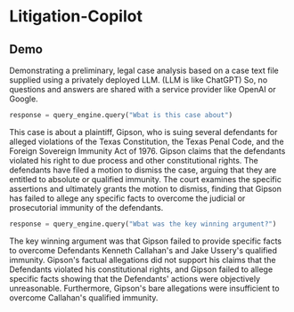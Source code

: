 # Litigation-Copilot

## Demo
Demonstrating a preliminary, legal case analysis based on a case text file supplied using a privately deployed LLM. 
(LLM is like ChatGPT)
So, no questions and answers are shared with a service provider like OpenAI or Google.

```python
response = query_engine.query("Wbat is this case about")

```

This case is about a plaintiff, Gipson, who is suing several defendants for alleged violations of the Texas Constitution, the Texas Penal Code, and the Foreign Sovereign Immunity Act of 1976. Gipson claims that the defendants violated his right to due process and other constitutional rights. The defendants have filed a motion to dismiss the case, arguing that they are entitled to absolute or qualified immunity. The court examines the specific assertions and ultimately grants the motion to dismiss, finding that Gipson has failed to allege any specific facts to overcome the judicial or prosecutorial immunity of the defendants.

```python
response = query_engine.query("Wbat was the key winning argument?")

```

The key winning argument was that Gipson failed to provide specific facts to overcome Defendants Kenneth Callahan's and Jake Ussery's qualified immunity. Gipson's factual allegations did not support his claims that the Defendants violated his constitutional rights, and Gipson failed to allege specific facts showing that the Defendants' actions were objectively unreasonable. Furthermore, Gipson's bare allegations were insufficient to overcome Callahan's qualified immunity.


